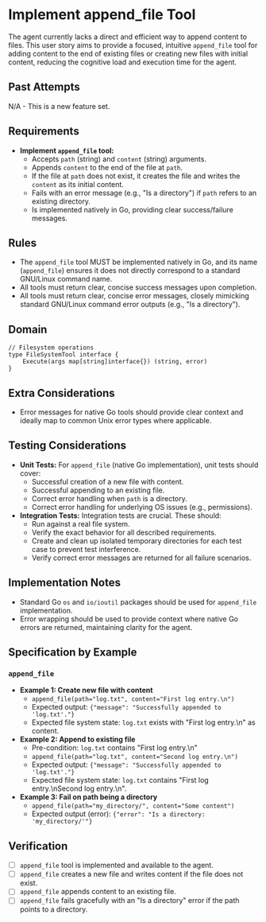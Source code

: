 # Implement append_file Tool

The agent currently lacks a direct and efficient way to append content to files. This user story aims to provide a focused, intuitive `append_file` tool for adding content to the end of existing files or creating new files with initial content, reducing the cognitive load and execution time for the agent.

## Past Attempts

N/A - This is a new feature set.

## Requirements

*   **Implement `append_file` tool:**
    *   Accepts `path` (string) and `content` (string) arguments.
    *   Appends `content` to the end of the file at `path`.
    *   If the file at `path` does not exist, it creates the file and writes the `content` as its initial content.
    *   Fails with an error message (e.g., "Is a directory") if `path` refers to an existing directory.
    *   Is implemented natively in Go, providing clear success/failure messages.

## Rules

*   The `append_file` tool MUST be implemented natively in Go, and its name (`append_file`) ensures it does not directly correspond to a standard GNU/Linux command name.
*   All tools must return clear, concise success messages upon completion.
*   All tools must return clear, concise error messages, closely mimicking standard GNU/Linux command error outputs (e.g., "Is a directory").

## Domain

```
// Filesystem operations
type FileSystemTool interface {
    Execute(args map[string]interface{}) (string, error)
}
```

## Extra Considerations

*   Error messages for native Go tools should provide clear context and ideally map to common Unix error types where applicable.

## Testing Considerations

*   **Unit Tests:** For `append_file` (native Go implementation), unit tests should cover:
    *   Successful creation of a new file with content.
    *   Successful appending to an existing file.
    *   Correct error handling when `path` is a directory.
    *   Correct error handling for underlying OS issues (e.g., permissions).
*   **Integration Tests:** Integration tests are crucial. These should:
    *   Run against a real file system.
    *   Verify the exact behavior for all described requirements.
    *   Create and clean up isolated temporary directories for each test case to prevent test interference.
    *   Verify correct error messages are returned for all failure scenarios.

## Implementation Notes

*   Standard Go `os` and `io/ioutil` packages should be used for `append_file` implementation.
*   Error wrapping should be used to provide context where native Go errors are returned, maintaining clarity for the agent.

## Specification by Example

### `append_file`
*   **Example 1: Create new file with content**
    *   `append_file(path="log.txt", content="First log entry.\n")`
    *   Expected output: `{"message": "Successfully appended to 'log.txt'."}`
    *   Expected file system state: `log.txt` exists with "First log entry.\n" as content.
*   **Example 2: Append to existing file**
    *   Pre-condition: `log.txt` contains "First log entry.\n"
    *   `append_file(path="log.txt", content="Second log entry.\n")`
    *   Expected output: `{"message": "Successfully appended to 'log.txt'."}`
    *   Expected file system state: `log.txt` contains "First log entry.\nSecond log entry.\n".
*   **Example 3: Fail on path being a directory**
    *   `append_file(path="my_directory/", content="Some content")`
    *   Expected output (error): `{"error": "Is a directory: 'my_directory/'"}`

## Verification

- [ ] `append_file` tool is implemented and available to the agent.
- [ ] `append_file` creates a new file and writes content if the file does not exist.
- [ ] `append_file` appends content to an existing file.
- [ ] `append_file` fails gracefully with an "Is a directory" error if the path points to a directory.